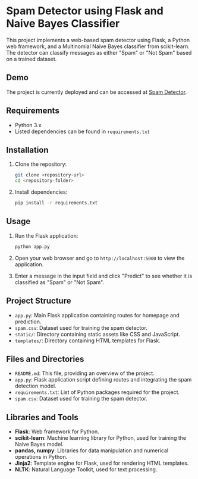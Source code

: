 # Spam Detector using Flask and Naive Bayes Classifier

This project implements a web-based spam detector using Flask, a Python web framework, and a Multinomial Naive Bayes classifier from scikit-learn. The detector can classify messages as either "Spam" or "Not Spam" based on a trained dataset.

## Demo

The project is currently deployed and can be accessed at [Spam Detector](https://render-spam-detectorflask.onrender.com/).

## Requirements

- Python 3.x
- Listed dependencies can be found in `requirements.txt`

## Installation

1. Clone the repository:

   ```bash
   git clone <repository-url>
   cd <repository-folder>
   ```

2. Install dependencies:

   ```bash
   pip install -r requirements.txt
   ```

## Usage

1. Run the Flask application:

   ```bash
   python app.py
   ```

2. Open your web browser and go to `http://localhost:5000` to view the application.

3. Enter a message in the input field and click "Predict" to see whether it is classified as "Spam" or "Not Spam".

## Project Structure

- `app.py`: Main Flask application containing routes for homepage and prediction.
- `spam.csv`: Dataset used for training the spam detector.
- `static/`: Directory containing static assets like CSS and JavaScript.
- `templates/`: Directory containing HTML templates for Flask.

## Files and Directories

- `README.md`: This file, providing an overview of the project.
- `app.py`: Flask application script defining routes and integrating the spam detection model.
- `requirements.txt`: List of Python packages required for the project.
- `spam.csv`: Dataset used for training the spam detector.

## Libraries and Tools

- **Flask**: Web framework for Python.
- **scikit-learn**: Machine learning library for Python, used for training the Naive Bayes model.
- **pandas, numpy**: Libraries for data manipulation and numerical operations in Python.
- **Jinja2**: Template engine for Flask, used for rendering HTML templates.
- **NLTK**: Natural Language Toolkit, used for text processing.


